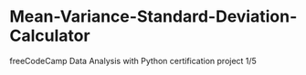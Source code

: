 # Mean-Variance-Standard-Deviation-Calculator
freeCodeCamp Data Analysis with Python certification project 1/5
